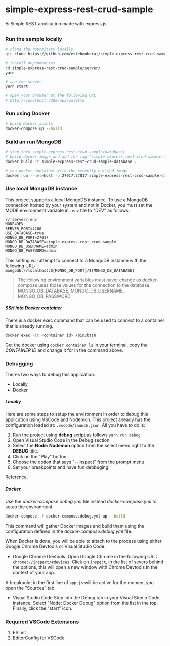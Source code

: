 # simple-express-rest-crud-sample
☕ Simple REST application made with express.js

### Run the sample locally
```bash
# clone the repository locally
git clone https://github.com/estebanborai/simple-express-rest-crud-sample.git

# install dependencies
cd simple-express-rest-crud-sample/server/
yarn

# run the server
yarn start

# open your browser at the following URL
# http://localhost:4200/api/palette
```

### Run using Docker
```bash
# build Docker assets
docker-compose up --build
```

### Build an run MongoDB
```bash
# step into simple-express-rest-crud-sample/database/
# build docker image and add the tag "simple-express-rest-crud-sample-database"
docker build -t simple-express-rest-crud-sample-database .

# run docker container with the recently builded image
docker run --net=host -p 27017:27017 simple-express-rest-crud-sample-database
```

### Use local MongoDB instance
This project supports a local MongoDB instance.
To use a MongoDB connection hosted by your system and not in Docker, you must set the MODE environment
variable in `.env` file to "DEV" as follows:

```
// server/.env
MODE=DEV
SERVER_PORT=4200
USE_DATABASE=true
MONGO_DB_PORT=27017
MONGO_DB_DATABASE=simple-express-rest-crud-sample
MONGO_DB_USERNAME=admin
MONGO_DB_PASSWORD=admin
```

This setting will attempt to connect to a MongoDB instance with the following URL:
`mongodb://localhost:${MONGO_DB_PORT}/${MONGO_DB_DATABASE}`

> The following environment variables must never change as docker-compose uses those values
> for the connection to the database.
> MONGO_DB_DATABASE, MONGO_DB_USERNAME, MONGO_DB_PASSWORD

##### SSH into Docker container
There is a docker exec command that can be used to connect to a container that is already running.

```bash
docker exec -it <container id> /bin/bash
```

Get the docker <container id> using `docker container ls` in your terminal, copy the *CONTAINER ID* and change it for *<container id>* in the command above.

### Debugging
Theres two ways to debug this application:
  - Locally
  - Docker

##### Locally
Here are some steps to setup the environment in order to debug this application using VSCode and Nodemon.
This project already has the configuration loaded at: `.vscode/launch.json`.
All you have to do is:

1. Run the project using **debug** script as follows `yarn run debug`
2. Open Visual Studio Code in the Debug section
3. Select the **Node: Nodemon** option from the select menu right to the **DEBUG** title.
4. Click on the "Play" button
5. Choose the option that says "--inspect" from the prompt menu
6. Set your breakpoints and have fun debbuging!

[Reference](https://github.com/Microsoft/vscode-recipes/tree/master/nodemon).

##### Docker
Use the *docker-compose.debug.yml* file instead *docker-compose.yml* to setup the environment.
```bash
docker-compose -f docker-compose.debug.yml up --build
```

This command will gather Docker images and build them using the configuration defined in the *docker-compose.debug.yml* file.

When Docker is done, you will be able to attach to the process using either Google Chrome Devtools or Visual Studio Code.

- Google Chrome Devtools:
Open Google Chrome in the following URL: `chrome://inspect/#devices`.
Click on `inspect`, in the list of severs behind the options, this will open a new window
with Chrome Devtools in the context of your app.

A breakpoint in the first line of `app.js` will be active for the moment you open the "Sources" tab.

- Visual Studio Code
Step into the Debug tab in your Visual Studio Code instance.
Select "Node: Docker Debug" option from the list in the top.
Finally, click the "start" icon.

### Required VSCode Extensions
1. ESLint
2. EditorConfig for VSCode
